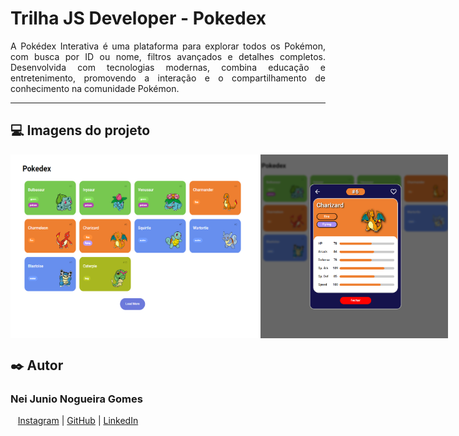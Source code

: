 # Trilha JS Developer - Pokedex


<p align="justify">A Pokédex Interativa é uma plataforma para explorar todos os Pokémon, com busca por ID ou nome, filtros avançados e detalhes completos. Desenvolvida com tecnologias modernas, combina educação e entretenimento, promovendo a interação e o compartilhamento de conhecimento na comunidade Pokémon.</p><hr>

## 💻 Imagens do projeto

<div style="display: flex; width: 100%; margin: auto;">
    <img src="https://raw.githubusercontent.com/NeiJunio/js-developer-pokedex/main/assets/images/pokedex.png" width="400px" />
    <img src="https://raw.githubusercontent.com/NeiJunio/js-developer-pokedex/main/assets/images/pokemon-details.png" width="300px"/>
</div>

## ✒️ Autor
### Nei Junio Nogueira Gomes
<p>
    <p>
    &nbsp&nbsp&nbsp<a href="https://www.instagram.com/neijunio_17/">Instagram</a>&nbsp;|&nbsp;<a href="https://github.com/NeiJunio">GitHub</a>&nbsp;|&nbsp;<a href="https://www.linkedin.com/in/nei-junio-nogueira-gomes/">LinkedIn</a></p>
</p>
<p>
